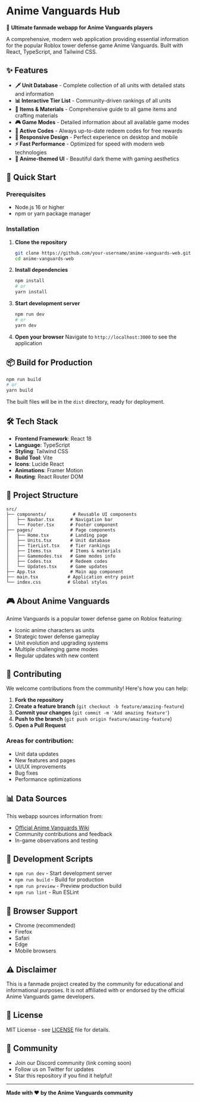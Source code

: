 # Anime Vanguards Hub

🚀 **Ultimate fanmade webapp for Anime Vanguards players**

A comprehensive, modern web application providing essential information for the popular Roblox tower defense game Anime Vanguards. Built with React, TypeScript, and Tailwind CSS.

## ✨ Features

- **🗡️ Unit Database** - Complete collection of all units with detailed stats and information
- **📊 Interactive Tier List** - Community-driven rankings of all units
- **🎁 Items & Materials** - Comprehensive guide to all game items and crafting materials  
- **🎮 Game Modes** - Detailed information about all available game modes
- **💎 Active Codes** - Always up-to-date redeem codes for free rewards
- **📱 Responsive Design** - Perfect experience on desktop and mobile
- **⚡ Fast Performance** - Optimized for speed with modern web technologies
- **🎨 Anime-themed UI** - Beautiful dark theme with gaming aesthetics

## 🚀 Quick Start

### Prerequisites
- Node.js 16 or higher
- npm or yarn package manager

### Installation

1. **Clone the repository**
   ```bash
   git clone https://github.com/your-username/anime-vanguards-web.git
   cd anime-vanguards-web
   ```

2. **Install dependencies**
   ```bash
   npm install
   # or
   yarn install
   ```

3. **Start development server**
   ```bash
   npm run dev
   # or
   yarn dev
   ```

4. **Open your browser**
   Navigate to `http://localhost:3000` to see the application

## 📦 Build for Production

```bash
npm run build
# or
yarn build
```

The built files will be in the `dist` directory, ready for deployment.

## 🛠️ Tech Stack

- **Frontend Framework**: React 18
- **Language**: TypeScript
- **Styling**: Tailwind CSS
- **Build Tool**: Vite
- **Icons**: Lucide React
- **Animations**: Framer Motion
- **Routing**: React Router DOM

## 📁 Project Structure

```
src/
├── components/          # Reusable UI components
│   ├── Navbar.tsx      # Navigation bar
│   └── Footer.tsx      # Footer component
├── pages/              # Page components
│   ├── Home.tsx        # Landing page
│   ├── Units.tsx       # Unit database
│   ├── TierList.tsx    # Tier rankings
│   ├── Items.tsx       # Items & materials
│   ├── Gamemodes.tsx   # Game modes info
│   ├── Codes.tsx       # Redeem codes
│   └── Updates.tsx     # Game updates
├── App.tsx             # Main app component
├── main.tsx           # Application entry point
└── index.css          # Global styles
```

## 🎮 About Anime Vanguards

Anime Vanguards is a popular tower defense game on Roblox featuring:
- Iconic anime characters as units
- Strategic tower defense gameplay
- Unit evolution and upgrading systems
- Multiple challenging game modes
- Regular updates with new content

## 🌟 Contributing

We welcome contributions from the community! Here's how you can help:

1. **Fork the repository**
2. **Create a feature branch** (`git checkout -b feature/amazing-feature`)
3. **Commit your changes** (`git commit -m 'Add amazing feature'`)
4. **Push to the branch** (`git push origin feature/amazing-feature`)
5. **Open a Pull Request**

### Areas for contribution:
- Unit data updates
- New features and pages
- UI/UX improvements
- Bug fixes
- Performance optimizations

## 📊 Data Sources

This webapp sources information from:
- [Official Anime Vanguards Wiki](https://animevanguards.fandom.com/wiki/Anime_Vanguards_Wiki)
- Community contributions and feedback
- In-game observations and testing

## 🔧 Development Scripts

- `npm run dev` - Start development server
- `npm run build` - Build for production
- `npm run preview` - Preview production build
- `npm run lint` - Run ESLint

## 📱 Browser Support

- Chrome (recommended)
- Firefox
- Safari
- Edge
- Mobile browsers

## ⚠️ Disclaimer

This is a fanmade project created by the community for educational and informational purposes. It is not affiliated with or endorsed by the official Anime Vanguards game developers.

## 📄 License

MIT License - see [LICENSE](LICENSE) file for details.

## 🤝 Community

- Join our Discord community (link coming soon)
- Follow us on Twitter for updates
- Star this repository if you find it helpful!

---

**Made with ❤️ by the Anime Vanguards community**